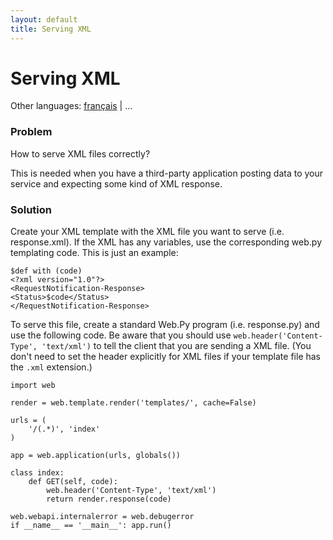 ```yaml
---
layout: default
title: Serving XML
---
```


# Serving XML

Other languages:  [français](/../cookbook/xmlfiles.fr) | ...

### Problem

How to serve XML files correctly?

This is needed when you have a third-party application posting data to your service and expecting some kind of XML response.

### Solution

Create your XML template with the XML file you want to serve (i.e. response.xml). If the XML has any variables, use the corresponding web.py templating code. This is just an example:

    $def with (code)
    <?xml version="1.0"?>
    <RequestNotification-Response>
    <Status>$code</Status>
    </RequestNotification-Response>

To serve this file, create a standard Web.Py program (i.e. response.py) and use the following code. Be aware that you should use `web.header('Content-Type', 'text/xml')` to tell the client that you are sending a XML file. (You don't need to set the header explicitly for XML files if your template file has the ``.xml`` extension.)


    import web

    render = web.template.render('templates/', cache=False)

    urls = (
        '/(.*)', 'index'
    )

    app = web.application(urls, globals())

    class index:
        def GET(self, code):
            web.header('Content-Type', 'text/xml')
            return render.response(code)

    web.webapi.internalerror = web.debugerror
    if __name__ == '__main__': app.run()

